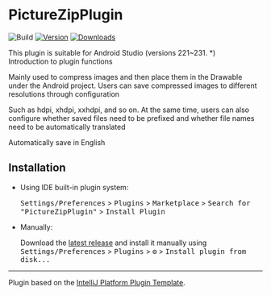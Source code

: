 # PictureZipPlugin

![Build](https://github.com/openJK-dev/PictureZipPlugin/workflows/Build/badge.svg)
[![Version](https://img.shields.io/jetbrains/plugin/v/PLUGIN_ID.svg)](https://plugins.jetbrains.com/plugin/PLUGIN_ID)
[![Downloads](https://img.shields.io/jetbrains/plugin/d/PLUGIN_ID.svg)](https://plugins.jetbrains.com/plugin/PLUGIN_ID)

<!-- Plugin description -->
This plugin is suitable for Android Studio (versions 221~231. *)<br>Introduction to plugin functions<br>

Mainly used to compress images and then place them in the Drawable under the Android project. Users can save compressed images to different resolutions through configuration

Such as hdpi, xhdpi, xxhdpi, and so on. At the same time, users can also configure whether saved files need to be prefixed and whether file names need to be automatically translated

Automatically save in English
<!-- Plugin description end -->

## Installation

- Using IDE built-in plugin system:
  
  <kbd>Settings/Preferences</kbd> > <kbd>Plugins</kbd> > <kbd>Marketplace</kbd> > <kbd>Search for "PictureZipPlugin"</kbd> >
  <kbd>Install Plugin</kbd>
  
- Manually:

  Download the [latest release](https://github.com/openJK-dev/PictureZipPlugin/releases/latest) and install it manually using
  <kbd>Settings/Preferences</kbd> > <kbd>Plugins</kbd> > <kbd>⚙️</kbd> > <kbd>Install plugin from disk...</kbd>


---
Plugin based on the [IntelliJ Platform Plugin Template][template].

[template]: https://github.com/JetBrains/intellij-platform-plugin-template
[docs:plugin-description]: https://plugins.jetbrains.com/docs/intellij/plugin-user-experience.html#plugin-description-and-presentation